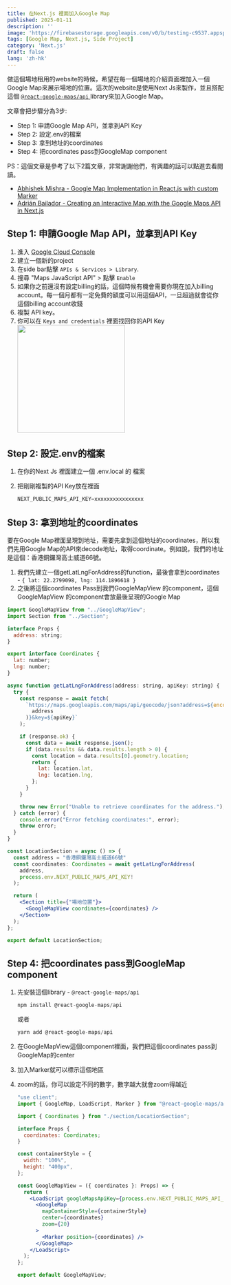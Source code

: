 ```yaml
---
title: 在Next.js 裡面加入Google Map
published: 2025-01-11
description: ''
image: 'https://firebasestorage.googleapis.com/v0/b/testing-c9537.appspot.com/o/Google-Map%2Fgoogle-map-4.png?alt=media&token=3f2cebb4-f127-4dc6-abf1-7d67eba47d58'
tags: [Google Map, Next.js, Side Project]
category: 'Next.js'
draft: false 
lang: 'zh-hk'
---
```


做這個場地租用的website的時候，希望在每一個場地的介紹頁面裡加入一個Google Map來展示場地的位置。這次的website是使用Next Js來製作，並且搭配這個 <a href="https://www.npmjs.com/package/@react-google-maps/api" target="_blank"> `@react-google-maps/api` </a> library來加入Google Map。

文章會把步驟分為3步: 

- Step 1: 申請Google Map API，並拿到API Key
- Step 2: 設定.env的檔案
- Step 3: 拿到地址的coordinates
- Step 4: 把coordinates pass到GoogleMap component

PS：這個文章是參考了以下2篇文章，非常謝謝他們，有興趣的話可以點進去看閱讀。
- <a href="https://theabhishek7.medium.com/google-map-implementation-in-react-js-with-custom-marker-cec5b0787364" target="_blank">Abhishek Mishra - Google Map Implementation in React.js with custom Marker</a>
- <a href="https://dev.to/adrianbailador/creating-an-interactive-map-with-the-google-maps-api-in-nextjs-54a4" target="_blank"> Adrián Bailador - Creating an Interactive Map with the Google Maps API in Next.js</a>

## Step 1: 申請Google Map API，並拿到API Key

1. 進入 <a href="https://console.cloud.google.com/" target="_blank">Google Cloud Console </a>
2. 建立一個新的project
3. 在side bar點擊 `APIs & Services > Library`.
4. 搜尋 "Maps JavaScript API" > 點擊 `Enable` 
5. 如果你之前還沒有設定billing的話，這個時候有機會需要你現在加入billing account。每一個月都有一定免費的額度可以用這個API，一旦超過就會從你這個billing account收錢
6. 複製 API key。
7. 你可以在 `Keys and credentials` 裡面找回你的API Key
    <img src="https://firebasestorage.googleapis.com/v0/b/testing-c9537.appspot.com/o/Google-Map%2Fgoogle-map-step-6.png?alt=media&token=43ebf153-fffd-4fa1-a89f-92dbe7c60b4e" width="250"/>

## Step 2: 設定.env的檔案

1. 在你的Next Js 裡面建立一個 .env.local 的 檔案
2. 把剛剛複製的API Key放在裡面
    
    ```jsx
    NEXT_PUBLIC_MAPS_API_KEY=xxxxxxxxxxxxxxxx
    ```
    
   
    

## Step 3: 拿到地址的coordinates

要在Google Map裡面呈現到地址，需要先拿到這個地址的coordinates，所以我們先用Google Map的API來decode地址，取得coordinate。例如說，我們的地址是這個：香港銅鑼灣高士威道66號。

1. 我們先建立一個getLatLngForAddress的function，最後會拿到coordinates - `{ lat: 22.2799098, lng: 114.1896618 }`
2. 之後將這個coordinates Pass到我們GoogleMapView 的component，這個GoogleMapView 的component會放最後呈現的Google Map

```jsx
import GoogleMapView from "../GoogleMapView";
import Section from "../Section";

interface Props {
  address: string;
}

export interface Coordinates {
  lat: number;
  lng: number;
}

async function getLatLngForAddress(address: string, apiKey: string) {
  try {
    const response = await fetch(
      `https://maps.googleapis.com/maps/api/geocode/json?address=${encodeURIComponent(
        address
      )}&key=${apiKey}`
    );

    if (response.ok) {
      const data = await response.json();
      if (data.results && data.results.length > 0) {
        const location = data.results[0].geometry.location;
        return {
          lat: location.lat,
          lng: location.lng,
        };
      }
    }

    throw new Error("Unable to retrieve coordinates for the address.");
  } catch (error) {
    console.error("Error fetching coordinates:", error);
    throw error;
  }
}

const LocationSection = async () => {
  const address = "香港銅鑼灣高士威道66號"
  const coordinates: Coordinates = await getLatLngForAddress(
    address,
    process.env.NEXT_PUBLIC_MAPS_API_KEY!
  );

  return (
    <Section title={"場地位置"}>
      <GoogleMapView coordinates={coordinates} />
    </Section>
  );
};

export default LocationSection;

```

## Step 4: 把coordinates pass到GoogleMap component

1. 先安裝這個library - `@react-google-maps/api` 
    
    ```jsx
    npm install @react-google-maps/api
    ```
    
    或者
    
    ```jsx
    yarn add @react-google-maps/api
    ```
    
2. 在GoogleMapView這個component裡面，我們把這個coordinates pass到GoogleMap的center
3. 加入Marker就可以標示這個地區
4. zoom的話，你可以設定不同的數字，數字越大就會zoom得越近
    
    ```jsx
    "use client";
    import { GoogleMap, LoadScript, Marker } from "@react-google-maps/api";
    
    import { Coordinates } from "./section/LocationSection";
    
    interface Props {
      coordinates: Coordinates;
    }
    
    const containerStyle = {
      width: "100%",
      height: "400px",
    };
    
    const GoogleMapView = ({ coordinates }: Props) => {
      return (
        <LoadScript googleMapsApiKey={process.env.NEXT_PUBLIC_MAPS_API_KEY!}>
          <GoogleMap
            mapContainerStyle={containerStyle}
            center={coordinates}
            zoom={20}
          >
            <Marker position={coordinates} />
          </GoogleMap>
        </LoadScript>
      );
    };
    
    export default GoogleMapView;
    
    ```